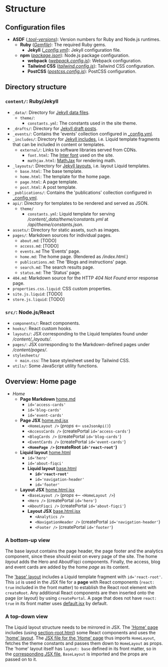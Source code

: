 # Structure

## Configuration files

- **ASDF** ([_.tool-versions_](../.tool-versions)): Version numbers for Ruby and Node.js runtimes.
  - **Ruby** ([_Gemfile_](../Gemfile)): The required Ruby gems.
    - **Jekyll** ([_\_config.yml_](../_config.yml)): Jekyll configuration file.
  - **npm** ([_package.json_](../package.json)): Node.js package configuration.
    - **webpack** ([_webpack.config.js_](../webpack.config.js)): Webpack configuration.
    - **Tailwind CSS** ([_tailwind.config.js_](../tailwind.config.js)): Tailwind CSS configuration.
    - **PostCSS** ([_postcss.config.js_](../postcss.config.js)): PostCSS configuration.


## Directory structure

### `content/`: Ruby/Jekyll

- `_data/`: Directory for [Jekyll data files](https://jekyllrb.com/docs/datafiles/).
  - `theme/`:
    - `constants.yml`: The constants used in the site theme.
- `_drafts/`: Directory for [Jekyll draft posts](https://jekyllrb.com/docs/posts/#drafts).
- `_events/`: Contains the 'events' collection configured in [_config.yml](../_config.yml).
- `_includes/`: Directory for [Jekyll includes](https://jekyllrb.com/docs/includes/), i.e. Liquid template fragments that can be included in content or templates.
  - `external/`: Links to software libraries served from CDNs.
    - `font.html`: The [Inter font](https://github.com/rsms/inter) used on the site.
    - `mathjax.html`: [MathJax](https://www.mathjax.org/) for rendering math.
- `_layouts/`: Directory for [Jekyll layouts](https://jekyllrb.com/docs/layouts/), i.e. layout Liquid templates.
  - `base.html`: The base template.
  - `home.html`: The template for the home page.
  - `page.html`: A page template.
  - `post.html`: A post template.
- `_publications/`: Contains the 'publications' collection configured in [_config.yml](../_config.yml).
- `api/`: Directory for templates to be rendered and served as JSON.
  - `theme/`
    - `constants.yml`: Liquid template for serving _/content/\_data/theme/constants.yml_ at _/api/theme/constants.json_.
- `assets/`: Directory for static assets, such as images.
- `pages/`: Markdown sources for individual pages.
  - `about.md`: \[TODO\]
  - `access.md`: \[TODO\]
  - `events.md` The 'Events' page.
  - `home.md`: The home page. (Rendered as _/index.html_.)
  - `publications.md`: The 'Blogs and instructions' page.
  - `search.md`: The search results page.
  - `status.md`: The 'Status' page.
- `404.md`: Markdown source for the HTTP _404 Not Found_ error response page.
- `properties.css.liquid`: CSS custom properties.
- `site.js.liquid`: \[TODO\]
- `store.js.liquid`: \[TODO\]


### `src/`: Node.js/React

- `components/`: React components.
- `hooks/`: React custom hooks.
- `layouts/`: JSX corresponding to the Liquid templates found under _/content/\_layouts/_.
- `pages/`: JSX corresponding to the Markdown-defined pages under _/content/pages/_.
- `stylesheets/`
  - `main.css`: The base stylesheet used by Tailwind CSS.
- `utils/`: Some JavaScript utility functions.


## Overview: Home page

- _Home_
  - **Page Markdown** [home.md](../content/pages/home.md)
    - `id='access-cards'`
    - `id='blog-cards'`
    - `id='event-cards'`
  - **Page JSX** [home.md.jsx](../src/pages/home.md.jsx)
    - `<HomeLayout />` (_props_ <-- `useJsonApi()`)
    - `<AccessCards />` (createPortal `id='access-cards'`)
    - `<BlogCards />` (createPortal `id='blog-cards'`)
    - `<EventCards />` (createPortal `id='event-cards'`)
    - **`<HomePage />` (createRoot `id='react-root'`)**
  - **Liquid layout** [home.html](../content/_layouts/home.html)
    - `id='hero'`
    - `id='about-fiqci'`
    - **Liquid layout** [base.html](../content/_layouts/base.html)
      - **`id='react-root'`**
      - `id='navigation-header'`
      - `id='footer'`
  - **Layout JSX** [home.html.jsx](../src/layouts/home.html.jsx)
    - `<BaseLayout />` (_props_ <-- `<HomeLayout />`)
    - `<Hero />` (createPortal `id='hero'`)
    - `<AboutFiqci />` (createPortal `id='about-fiqci'`)
    - **Layout JSX** [base.html.jsx](../src/layouts/base.html.jsx)
      - `<Analytics />`
      - `<NavigationHeader />` (createPortal `id='navigation-header'`)
      - `<Footer />` (createPortal `id='footer'`)


### A bottom-up view

The base layout contains the page header, the page footer and the analytics component, since these should exist on every page of the site. The home _layout_ adds the Hero and AboutFiqci components. Finally, the access, blog and event cards are added by the home _page_ as its content.

The ['base' layout](../content/_layouts/base.html) includes a Liquid template fragment with `id='react-root'`. This `id` is used in the JSX file for a **page** with React components (`react: true` included in the front matter) to establish the React root element with `createRoot`. Any additional React components are then inserted onto the page (or layout) by using `createPortal`. A page that does not have `react: true` in its front matter uses [default.jsx](../src/pages/default.jsx) by default.


### A top-down view

The Liquid layout structure needs to be mirrored in JSX. The ['Home' page](../content/pages/home.md) includes (using [section-root.html](../content/_includes/react/section-root.html)) some React components and uses the ['home' layout](../content/_layouts/home.html). The [JSX file for the 'Home' page](../src/pages/home.md.jsx) thus imports `HomeLayout`, fetches the theme constants and passes them down to `HomeLayout` as props. The 'home' layout itself has `layout: base` defined in its front matter, so in the [corresponding JSX file](../src/layouts/home.html.jsx), `BaseLayout` is imported and the props are passed on to it.
